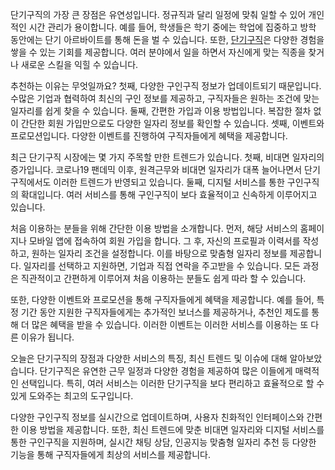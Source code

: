 <p>단기구직의 가장 큰 장점은 유연성입니다. 정규직과 달리 일정에 맞춰 일할 수 있어 개인적인 시간 관리가 용이합니다. 예를 들어, 학생들은 학기 중에는 학업에 집중하고 방학 동안에는 단기 아르바이트를 통해 돈을 벌 수 있습니다. 또한, <a href="https://ezalba.com/">단기구직</a>은 다양한 경험을 쌓을 수 있는 기회를 제공합니다. 여러 분야에서 일을 하면서 자신에게 맞는 직종을 찾거나 새로운 스킬을 익힐 수 있습니다.</p>

<p>추천하는 이유는 무엇일까요? 첫째, 다양한 구인구직 정보가 업데이트되기 때문입니다. 수많은 기업과 협력하여 최신의 구인 정보를 제공하고, 구직자들은 원하는 조건에 맞는 일자리를 쉽게 찾을 수 있습니다. 둘째, 간편한 가입과 이용 방법입니다. 복잡한 절차 없이 간단한 회원 가입만으로도 다양한 일자리 정보를 확인할 수 있습니다. 셋째, 이벤트와 프로모션입니다. 다양한 이벤트를 진행하여 구직자들에게 혜택을 제공합니다.</p>

<p>최근 단기구직 시장에는 몇 가지 주목할 만한 트렌드가 있습니다. 첫째, 비대면 일자리의 증가입니다. 코로나19 팬데믹 이후, 원격근무와 비대면 일자리가 대폭 늘어나면서 단기구직에서도 이러한 트렌드가 반영되고 있습니다. 둘째, 디지털 서비스를 통한 구인구직의 확대입니다. 여러 서비스를 통해 구인구직이 보다 효율적이고 신속하게 이루어지고 있습니다.</p>

<p>처음 이용하는 분들을 위해 간단한 이용 방법을 소개합니다. 먼저, 해당 서비스의 홈페이지나 모바일 앱에 접속하여 회원 가입을 합니다. 그 후, 자신의 프로필과 이력서를 작성하고, 원하는 일자리 조건을 설정합니다. 이를 바탕으로 맞춤형 일자리 정보를 제공합니다. 일자리를 선택하고 지원하면, 기업과 직접 연락을 주고받을 수 있습니다. 모든 과정은 직관적이고 간편하게 이루어져 처음 이용하는 분들도 쉽게 따라 할 수 있습니다.</p>

<p>또한, 다양한 이벤트와 프로모션을 통해 구직자들에게 혜택을 제공합니다. 예를 들어, 특정 기간 동안 지원한 구직자들에게는 추가적인 보너스를 제공하거나, 추천인 제도를 통해 더 많은 혜택을 받을 수 있습니다. 이러한 이벤트는 이러한 서비스를 이용하는 또 다른 이유가 됩니다.</p>

<p>오늘은 단기구직의 장점과 다양한 서비스의 특징, 최신 트렌드 및 이슈에 대해 알아보았습니다. 단기구직은 유연한 근무 일정과 다양한 경험을 제공하여 많은 이들에게 매력적인 선택입니다. 특히, 여러 서비스는 이러한 단기구직을 보다 편리하고 효율적으로 할 수 있게 도와주는 최고의 도구입니다.</p>

<p>다양한 구인구직 정보를 실시간으로 업데이트하며, 사용자 친화적인 인터페이스와 간편한 이용 방법을 제공합니다. 또한, 최신 트렌드에 맞춘 비대면 일자리와 디지털 서비스를 통한 구인구직을 지원하며, 실시간 채팅 상담, 인공지능 맞춤형 일자리 추천 등 다양한 기능을 통해 구직자들에게 최상의 서비스를 제공합니다.</p>
